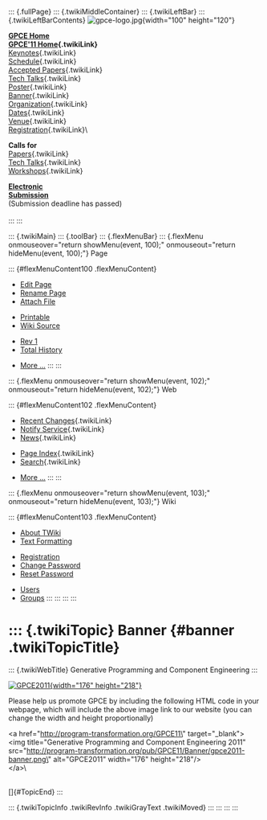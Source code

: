 ::: {.fullPage}
::: {.twikiMiddleContainer}
::: {.twikiLeftBar}
::: {.twikiLeftBarContents}
![gpce-logo.jpg](../pub/GPCE11/WebLeftBar/gpce-logo.jpg){width="100"
height="120"}

**[GPCE Home](http://program-transformation.org/Gpce)**\
**[GPCE\'11 Home](WebHome){.twikiLink}**\
[Keynotes](KeynoteSpeakers){.twikiLink}\
[Schedule](ConferenceProgram){.twikiLink}\
[Accepted Papers](AcceptedPapers){.twikiLink}\
[Tech Talks](TechTalks){.twikiLink}\
[Poster](Poster){.twikiLink}\
[Banner](Banner){.twikiLink}\
[Organization](ConferenceOrganization){.twikiLink}\
[Dates](ImportantDates){.twikiLink}\
[Venue](ConferenceVenue){.twikiLink}\
[Registration](ConferenceRegistration){.twikiLink}\

**Calls for**\
[Papers](CallForPapers){.twikiLink}\
[Tech Talks](CallForTechTalks){.twikiLink}\
[Workshops](Workshops){.twikiLink}

**[Electronic\
Submission](http://www.easychair.org/conferences/?conf=gpce11)**\
(Submission deadline has passed)\
\
:::
:::

::: {.twikiMain}
::: {.toolBar}
::: {.flexMenuBar}
::: {.flexMenu onmouseover="return showMenu(event, 100);" onmouseout="return hideMenu(event, 100);"}
Page

::: {#flexMenuContent100 .flexMenuContent}
-   [Edit
    Page](http://www.program-transformation.org/edit/GPCE11/Banner?t=1536827538)
-   [Rename
    Page](http://www.program-transformation.org/rename/GPCE11/Banner)
-   [Attach
    File](http://www.program-transformation.org/attach/GPCE11/Banner)

<!-- -->

-   [Printable](http://www.program-transformation.org/view/GPCE11/Banner?skin=print.pattern)
-   [Wiki
    Source](http://www.program-transformation.org/view/GPCE11/Banner?skin=text&raw=on&contenttype=text/plain)

<!-- -->

-   [Rev
    1](http://www.program-transformation.org/view/GPCE11/Banner?rev=1.1)
-   [Total
    History](http://www.program-transformation.org/rdiff/GPCE11/Banner)

<!-- -->

-   [More
    \...](http://www.program-transformation.org/oops/GPCE11/Banner?template=oopsmore&param1=1.1&param2=1.1)
:::
:::

::: {.flexMenu onmouseover="return showMenu(event, 102);" onmouseout="return hideMenu(event, 102);"}
Web

::: {#flexMenuContent102 .flexMenuContent}
-   [Recent Changes](WebChanges){.twikiLink}
-   [Notify Service](WebNotify){.twikiLink}
-   [News](WebNews){.twikiLink}

<!-- -->

-   [Page Index](WebIndex){.twikiLink}
-   [Search](WebSearch){.twikiLink}

<!-- -->

-   [More
    \...](http://www.program-transformation.org/oops/GPCE11/Banner?template=oopsmore&param1=1.1&param2=1.1)
:::
:::

::: {.flexMenu onmouseover="return showMenu(event, 103);" onmouseout="return hideMenu(event, 103);"}
Wiki

::: {#flexMenuContent103 .flexMenuContent}
-   [About
    TWiki](http://www.program-transformation.org/view/TWiki/WebHome)
-   [Text
    Formatting](http://www.program-transformation.org/view/TWiki/TextFormattingRules)

<!-- -->

-   [Registration](http://www.program-transformation.org/view/TWiki/TWikiRegistration)
-   [Change
    Password](http://www.program-transformation.org/view/TWiki/ChangePassword)
-   [Reset
    Password](http://www.program-transformation.org/view/TWiki/ResetPassword)

<!-- -->

-   [Users](http://www.program-transformation.org/view/Main/TWikiUsers)
-   [Groups](http://www.program-transformation.org/view/Main/TWikiGroups)
:::
:::
:::
:::

::: {.twikiTopic}
Banner {#banner .twikiTopicTitle}
======

::: {.twikiWebTitle}
Generative Programming and Component Engineering
:::

[![GPCE2011](../pub/GPCE11/Banner/gpce2011-banner.png "Generative Programming and Component Engineering 2011"){width="176"
height="218"}](http://program-transformation.org/GPCE11)

Please help us promote GPCE by including the following HTML code in your
webpage, which will include the above image link to our website (you can
change the width and height proportionally)

\<a href=\"http://program-transformation.org/GPCE11\"
target=\"\_blank\"\>\
\<img title=\"Generative Programming and Component Engineering 2011\"
src=\"http://program-transformation.org/pub/GPCE11/Banner/gpce2011-banner.png\"
alt=\"GPCE2011\" width=\"176\" height=\"218\"/\>\
\</a\>\

\
[]{#TopicEnd}
:::

::: {.twikiTopicInfo .twikiRevInfo .twikiGrayText .twikiMoved}
:::
:::
:::
:::

